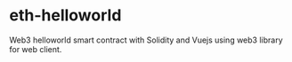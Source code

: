 # eth-helloworld
Web3 helloworld smart contract with Solidity and Vuejs using web3 library for web client.
